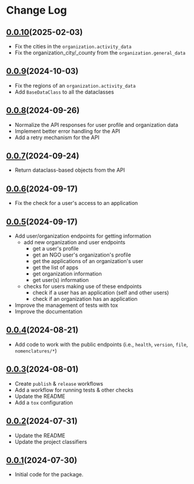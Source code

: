 # Change Log

## [0.0.10](https://github.com/code4romania/pyngohub/releases/tag/0.0.10)(2025-02-03)

* Fix the cities in the `organization.activity_data`
* Fix the organization_city/_county from the `organization.general_data`


## [0.0.9](https://github.com/code4romania/pyngohub/releases/tag/0.0.9)(2024-10-03)

* Fix the regions of an `organization.activity_data`
* Add `BaseDataClass` to all the dataclasses


## [0.0.8](https://github.com/code4romania/pyngohub/releases/tag/0.0.8)(2024-09-26)

* Normalize the API responses for user profile and organization data
* Implement better error handling for the API
* Add a retry mechanism for the API


## [0.0.7](https://github.com/code4romania/pyngohub/releases/tag/0.0.7)(2024-09-24)

* Return dataclass-based objects from the API


## [0.0.6](https://github.com/code4romania/pyngohub/releases/tag/0.0.6)(2024-09-17)

* Fix the check for a user's access to an application


## [0.0.5](https://github.com/code4romania/pyngohub/releases/tag/0.0.5)(2024-09-17)

* Add user/organization endpoints for getting information
  * add new organization and user endpoints
    * get a user's profile
    * get an NGO user's organization's profile
    * get the applications of an organization's user
    * get the list of apps
    * get organization information
    * get user(s) information
  * checks for users making use of these endpoints
    * check if a user has an application (self and other users)
    * check if an organization has an application
* Improve the management of tests with tox
* Improve the documentation


## [0.0.4](https://github.com/code4romania/pyngohub/releases/tag/0.0.4)(2024-08-21)

* Add code to work with the public endpoints (i.e., `health`, `version`, `file`, `nomenclatures/*`)


## [0.0.3](https://github.com/code4romania/pyngohub/releases/tag/0.0.3)(2024-08-01)

* Create `publish` & `release` workflows
* Add a workflow for running tests & other checks
* Update the README
* Add a `tox` configuration


## [0.0.2](https://github.com/code4romania/pyngohub/releases/tag/0.0.2)(2024-07-31)

* Update the README
* Update the project classifiers


## [0.0.1](https://github.com/code4romania/pyngohub/releases/tag/0.0.1)(2024-07-30)

* Initial code for the package.
